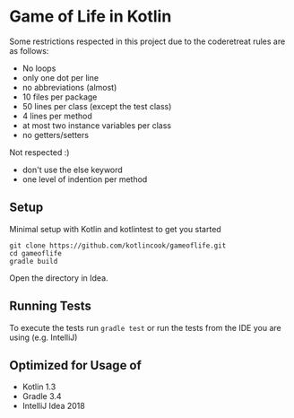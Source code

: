 # Game of Life in Kotlin

Some restrictions respected in this project due to the coderetreat rules are as follows:

* No loops
* only one dot per line
* no abbreviations (almost)
* 10 files per package
* 50 lines per class (except the test class)
* 4 lines per method
* at most two instance variables per class
* no getters/setters

Not respected :)

* don't use the else keyword
* one level of indention per method


## Setup
Minimal setup with Kotlin and kotlintest to get you started

    git clone https://github.com/kotlincook/gameoflife.git
    cd gameoflife
    gradle build

Open the directory in Idea.


## Running Tests

To execute the tests run `gradle test` or run the tests from the IDE you are using (e.g. IntelliJ)


## Optimized for Usage of
- Kotlin 1.3
- Gradle 3.4
- IntelliJ Idea 2018